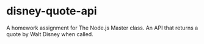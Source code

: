 # disney-quote-api
A homework assignment for The Node.js Master class. An API that returns a quote by Walt Disney when called.
